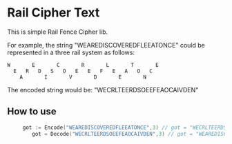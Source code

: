 # Rail Cipher Text

This is simple Rail Fence Cipher lib.

For example, the string "WEAREDISCOVEREDFLEEATONCE" could be represented in a three rail system as follows:

```
W       E       C       R       L       T       E
  E   R   D   S   O   E   E   F   E   A   O   C  
    A       I       V       D       E       N
```

The encoded string would be: "WECRLTEERDSOEEFEAOCAIVDEN"

## How to use

```go
     got := Encode("WEAREDISCOVEREDFLEEATONCE",3) // got = "WECRLTEERDSOEEFEAOCAIVDEN"
        got = Decode("WECRLTEERDSOEEFEAOCAIVDEN",3) // got = "WEAREDISCOVEREDFLEEATONCE"
```
